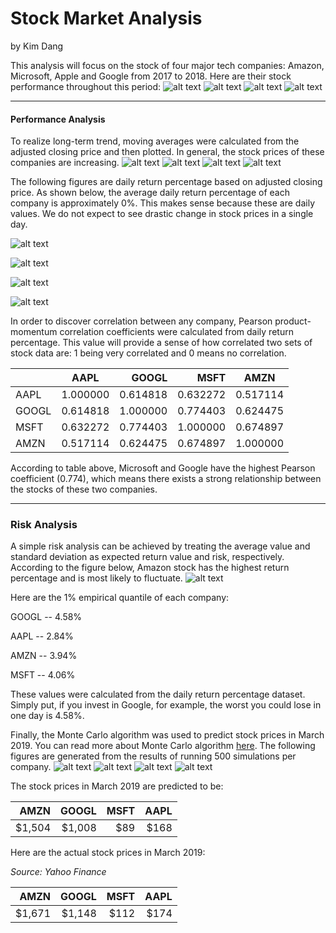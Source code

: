 # Stock Market Analysis
by Kim Dang 

This analysis will focus on the stock of four major tech companies: Amazon, Microsoft, Apple and Google from 2017 to 2018. Here are their stock performance throughout this period:
![alt text](https://stockmarketanalysis.s3.amazonaws.com/stock_Amazon.png)
![alt text](https://stockmarketanalysis.s3.amazonaws.com/stock_Microsoft.png)
![alt text](https://stockmarketanalysis.s3.amazonaws.com/stock_Apple.png)
![alt text](https://stockmarketanalysis.s3.amazonaws.com/stock_Google.png)

---
#### Performance Analysis 

To realize long-term trend, moving averages were calculated from the adjusted closing price and then plotted. In general, the stock prices of these companies are increasing. 
![alt text](https://stockmarketanalysis.s3.amazonaws.com/movingavg_Amazon.png)
![alt text](https://stockmarketanalysis.s3.amazonaws.com/movingavg_Microsoft.png)
![alt text](https://stockmarketanalysis.s3.amazonaws.com/movingavg_Apple.png)
![alt text](https://stockmarketanalysis.s3.amazonaws.com/movingavg_Google.png)

The following figures are daily return percentage based on adjusted closing price. As shown below, the average daily return percentage of each company is approximately 0%. This makes sense because these are daily values. We do not expect to see drastic change in stock prices in a single day. 

![alt text](https://stockmarketanalysis.s3.amazonaws.com/dailyreturn_Amazon.png)

![alt text](https://stockmarketanalysis.s3.amazonaws.com/dailyreturn_Microsoft.png)

![alt text](https://stockmarketanalysis.s3.amazonaws.com/dailyreturn_Google.png)

![alt text](https://stockmarketanalysis.s3.amazonaws.com/dailyreturn_Apple.png)

In order to discover correlation between any company, Pearson product-momentum correlation coefficients were calculated from daily return percentage. This value will provide a sense of how correlated two sets of stock data are: 1 being very correlated and 0 means no correlation. 

|         | AAPL    | GOOGL  |MSFT  |AMZN   |
| ------- |:-------:| ------:|-----:|-------|
|AAPL     | 1.000000|0.614818|0.632272|0.517114|
|GOOGL   | 0.614818 | 1.000000 |0.774403|0.624475|
| MSFT    |0.632272 |0.774403|1.000000|0.674897|
|AMZN     |0.517114 |0.624475|0.674897|1.000000| 

According to table above, Microsoft and Google have the highest Pearson coefficient (0.774), which means there exists a strong relationship between the stocks of these two companies. 
___
### Risk Analysis 
A simple risk analysis can be achieved by treating the average value and standard deviation as expected return value and risk, respectively. According to the figure below, Amazon stock has the highest return percentage and is most likely to fluctuate.
![alt text](https://stockmarketanalysis.s3.amazonaws.com/riskstd.png)

Here are the 1% empirical quantile of each company:  

GOOGL -- 4.58%

AAPL -- 2.84%

AMZN -- 3.94%

MSFT -- 4.06%

These values were calculated from the daily return percentage dataset. Simply put, if you invest in Google, for example, the worst you could lose in one day is 4.58%. 

Finally, the Monte Carlo algorithm was used to predict stock prices in March 2019. You can read more about Monte Carlo algorithm [here](https://www.investopedia.com/terms/m/montecarlosimulation.asp). The following figures are generated from the results of running 500 simulations per company.
![alt text](https://stockmarketanalysis.s3.amazonaws.com/montecarlo_GOOGL.png)
![alt text](https://stockmarketanalysis.s3.amazonaws.com/montecarlo_AMZN.png)
![alt text](https://stockmarketanalysis.s3.amazonaws.com/montecarlo_MSFT.png)
![alt text](https://stockmarketanalysis.s3.amazonaws.com/montecarlo_AAPL.png)

The stock prices in March 2019 are predicted to be: 

| AMZN    | GOOGL  |MSFT  |AAPL   |
|-------:| ------:|-----:|-------:|
| $1,504  |$1,008  |$89   |$168   |

Here are the actual stock prices in March 2019: 

*Source: Yahoo Finance*

| AMZN    | GOOGL  |MSFT  |AAPL   |
|-------:| ------:|-----:|-------:|
| $1,671  |$1,148  |$112  |$174   |








